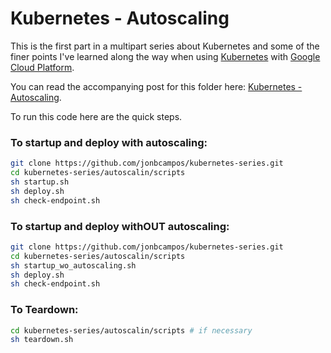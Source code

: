 # Kubernetes - Autoscaling
This is the first part in a multipart series about Kubernetes and some of the finer points 
I've learned along the way when using [Kubernetes](https://kubernetes.io/) with 
[Google Cloud Platform](https://cloud.google.com/).

You can read the accompanying post for this folder here: 
[Kubernetes - Autoscaling](https://medium.com/@jonbcampos/).

To run this code here are the quick steps.

### To startup and deploy with autoscaling:
```bash
git clone https://github.com/jonbcampos/kubernetes-series.git
cd kubernetes-series/autoscalin/scripts
sh startup.sh
sh deploy.sh
sh check-endpoint.sh
```

### To startup and deploy withOUT autoscaling:
```bash
git clone https://github.com/jonbcampos/kubernetes-series.git
cd kubernetes-series/autoscalin/scripts
sh startup_wo_autoscaling.sh
sh deploy.sh
sh check-endpoint.sh
```

### To Teardown:
```bash
cd kubernetes-series/autoscalin/scripts # if necessary
sh teardown.sh
```